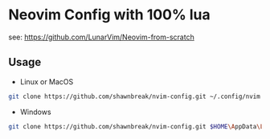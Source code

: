 # Neovim Config with 100% lua

see: https://github.com/LunarVim/Neovim-from-scratch

## Usage

- Linux or MacOS
```bash
git clone https://github.com/shawnbreak/nvim-config.git ~/.config/nvim
```

- Windows
```bash
git clone https://github.com/shawnbreak/nvim-config.git $HOME\AppData\Local\nvim
```





